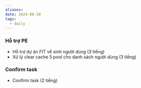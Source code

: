 ```yaml
---
aliases: 
date: 2024-08-30
tags:
  - daily
---
```

### Hỗ trợ PE 
- Hỗ trợ dự án FIT về sinh người dùng (3 tiếng)
- Xử lý clear cache 5 pool cho danh sách người dùng (3 tiếng)

### Confirm task
- Confirm task (2 tiếng)


